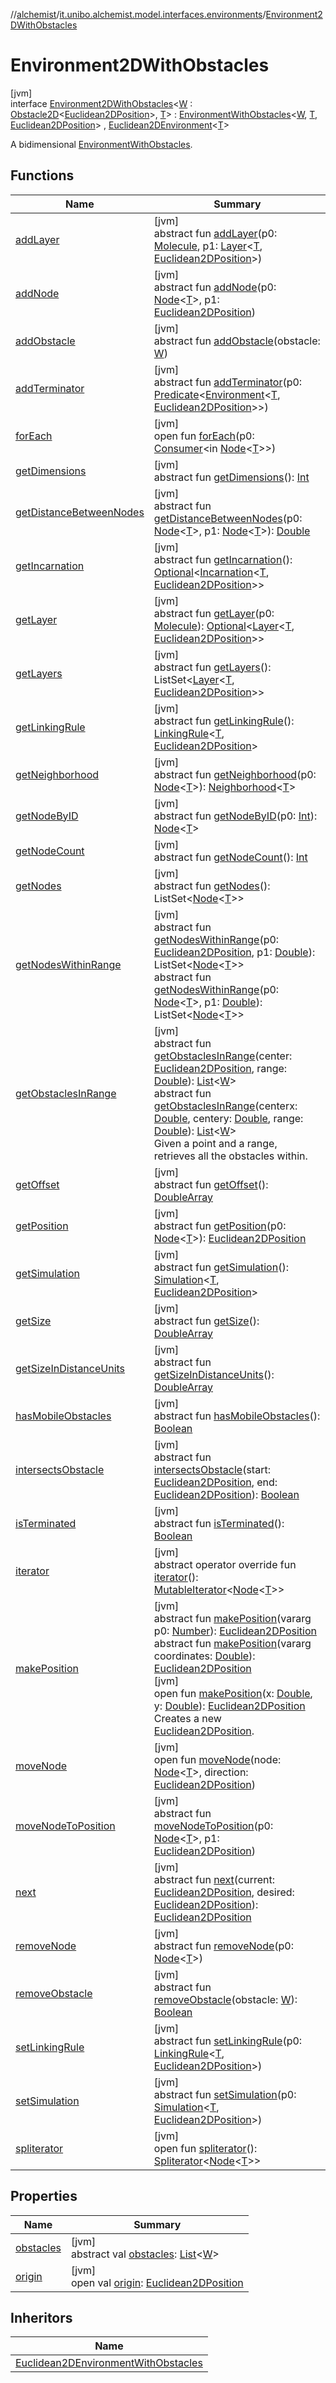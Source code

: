 //[alchemist](../../../index.md)/[it.unibo.alchemist.model.interfaces.environments](../index.md)/[Environment2DWithObstacles](index.md)

# Environment2DWithObstacles

[jvm]\
interface [Environment2DWithObstacles](index.md)<[W](index.md) : [Obstacle2D](../../it.unibo.alchemist.model.interfaces/-obstacle2-d/index.md)<[Euclidean2DPosition](../../it.unibo.alchemist.model.implementations.positions/-euclidean2-d-position/index.md)>, [T](index.md)> : [EnvironmentWithObstacles](../../it.unibo.alchemist.model.interfaces/-environment-with-obstacles/index.md)<[W](index.md), [T](index.md), [Euclidean2DPosition](../../it.unibo.alchemist.model.implementations.positions/-euclidean2-d-position/index.md)> , [Euclidean2DEnvironment](../-euclidean2-d-environment/index.md)<[T](index.md)> 

A bidimensional [EnvironmentWithObstacles](../../it.unibo.alchemist.model.interfaces/-environment-with-obstacles/index.md).

## Functions

| Name | Summary |
|---|---|
| [addLayer](../-physics2-d-environment/index.md#806138134%2FFunctions%2F-267951372) | [jvm]<br>abstract fun [addLayer](../-physics2-d-environment/index.md#806138134%2FFunctions%2F-267951372)(p0: [Molecule](../../it.unibo.alchemist.model.interfaces/-molecule/index.md), p1: [Layer](../../it.unibo.alchemist.model.interfaces/-layer/index.md)<[T](index.md), [Euclidean2DPosition](../../it.unibo.alchemist.model.implementations.positions/-euclidean2-d-position/index.md)>) |
| [addNode](../-physics2-d-environment/index.md#1375163507%2FFunctions%2F-267951372) | [jvm]<br>abstract fun [addNode](../-physics2-d-environment/index.md#1375163507%2FFunctions%2F-267951372)(p0: [Node](../../it.unibo.alchemist.model.interfaces/-node/index.md)<[T](index.md)>, p1: [Euclidean2DPosition](../../it.unibo.alchemist.model.implementations.positions/-euclidean2-d-position/index.md)) |
| [addObstacle](../-euclidean-physics2-d-environment-with-obstacles/index.md#-2144880594%2FFunctions%2F-267951372) | [jvm]<br>abstract fun [addObstacle](../-euclidean-physics2-d-environment-with-obstacles/index.md#-2144880594%2FFunctions%2F-267951372)(obstacle: [W](index.md)) |
| [addTerminator](../-physics2-d-environment/index.md#672173749%2FFunctions%2F-267951372) | [jvm]<br>abstract fun [addTerminator](../-physics2-d-environment/index.md#672173749%2FFunctions%2F-267951372)(p0: [Predicate](https://docs.oracle.com/javase/8/docs/api/java/util/function/Predicate.html)<[Environment](../../it.unibo.alchemist.model.interfaces/-environment/index.md)<[T](index.md), [Euclidean2DPosition](../../it.unibo.alchemist.model.implementations.positions/-euclidean2-d-position/index.md)>>) |
| [forEach](../../it.unibo.alchemist.model.implementations.neighborhoods/-simple-neighborhood/index.md#1379299152%2FFunctions%2F-267951372) | [jvm]<br>open fun [forEach](../../it.unibo.alchemist.model.implementations.neighborhoods/-simple-neighborhood/index.md#1379299152%2FFunctions%2F-267951372)(p0: [Consumer](https://docs.oracle.com/javase/8/docs/api/java/util/function/Consumer.html)<in [Node](../../it.unibo.alchemist.model.interfaces/-node/index.md)<[T](index.md)>>) |
| [getDimensions](../../it.unibo.alchemist.model.interfaces/-environment/get-dimensions.md) | [jvm]<br>abstract fun [getDimensions](../../it.unibo.alchemist.model.interfaces/-environment/get-dimensions.md)(): [Int](https://kotlinlang.org/api/latest/jvm/stdlib/kotlin/-int/index.html) |
| [getDistanceBetweenNodes](../-physics-environment-with-graph/index.md#1545521498%2FFunctions%2F-267951372) | [jvm]<br>abstract fun [getDistanceBetweenNodes](../-physics-environment-with-graph/index.md#1545521498%2FFunctions%2F-267951372)(p0: [Node](../../it.unibo.alchemist.model.interfaces/-node/index.md)<[T](index.md)>, p1: [Node](../../it.unibo.alchemist.model.interfaces/-node/index.md)<[T](index.md)>): [Double](https://kotlinlang.org/api/latest/jvm/stdlib/kotlin/-double/index.html) |
| [getIncarnation](../../it.unibo.alchemist.model.interfaces/-environment/get-incarnation.md) | [jvm]<br>abstract fun [getIncarnation](../../it.unibo.alchemist.model.interfaces/-environment/get-incarnation.md)(): [Optional](https://docs.oracle.com/javase/8/docs/api/java/util/Optional.html)<[Incarnation](../../it.unibo.alchemist.model.interfaces/-incarnation/index.md)<[T](index.md), [Euclidean2DPosition](../../it.unibo.alchemist.model.implementations.positions/-euclidean2-d-position/index.md)>> |
| [getLayer](../-physics-environment-with-graph/index.md#-1122345695%2FFunctions%2F-267951372) | [jvm]<br>abstract fun [getLayer](../-physics-environment-with-graph/index.md#-1122345695%2FFunctions%2F-267951372)(p0: [Molecule](../../it.unibo.alchemist.model.interfaces/-molecule/index.md)): [Optional](https://docs.oracle.com/javase/8/docs/api/java/util/Optional.html)<[Layer](../../it.unibo.alchemist.model.interfaces/-layer/index.md)<[T](index.md), [Euclidean2DPosition](../../it.unibo.alchemist.model.implementations.positions/-euclidean2-d-position/index.md)>> |
| [getLayers](../../it.unibo.alchemist.model.interfaces/-environment/get-layers.md) | [jvm]<br>abstract fun [getLayers](../../it.unibo.alchemist.model.interfaces/-environment/get-layers.md)(): ListSet<[Layer](../../it.unibo.alchemist.model.interfaces/-layer/index.md)<[T](index.md), [Euclidean2DPosition](../../it.unibo.alchemist.model.implementations.positions/-euclidean2-d-position/index.md)>> |
| [getLinkingRule](../../it.unibo.alchemist.model.interfaces/-environment/get-linking-rule.md) | [jvm]<br>abstract fun [getLinkingRule](../../it.unibo.alchemist.model.interfaces/-environment/get-linking-rule.md)(): [LinkingRule](../../it.unibo.alchemist.model.interfaces/-linking-rule/index.md)<[T](index.md), [Euclidean2DPosition](../../it.unibo.alchemist.model.implementations.positions/-euclidean2-d-position/index.md)> |
| [getNeighborhood](../-physics-environment-with-graph/index.md#-85790470%2FFunctions%2F-267951372) | [jvm]<br>abstract fun [getNeighborhood](../-physics-environment-with-graph/index.md#-85790470%2FFunctions%2F-267951372)(p0: [Node](../../it.unibo.alchemist.model.interfaces/-node/index.md)<[T](index.md)>): [Neighborhood](../../it.unibo.alchemist.model.interfaces/-neighborhood/index.md)<[T](index.md)> |
| [getNodeByID](../-physics-environment-with-graph/index.md#-133466387%2FFunctions%2F-267951372) | [jvm]<br>abstract fun [getNodeByID](../-physics-environment-with-graph/index.md#-133466387%2FFunctions%2F-267951372)(p0: [Int](https://kotlinlang.org/api/latest/jvm/stdlib/kotlin/-int/index.html)): [Node](../../it.unibo.alchemist.model.interfaces/-node/index.md)<[T](index.md)> |
| [getNodeCount](../../it.unibo.alchemist.model.interfaces/-environment/get-node-count.md) | [jvm]<br>abstract fun [getNodeCount](../../it.unibo.alchemist.model.interfaces/-environment/get-node-count.md)(): [Int](https://kotlinlang.org/api/latest/jvm/stdlib/kotlin/-int/index.html) |
| [getNodes](../../it.unibo.alchemist.model.interfaces/-environment/get-nodes.md) | [jvm]<br>abstract fun [getNodes](../../it.unibo.alchemist.model.interfaces/-environment/get-nodes.md)(): ListSet<[Node](../../it.unibo.alchemist.model.interfaces/-node/index.md)<[T](index.md)>> |
| [getNodesWithinRange](../-physics2-d-environment/index.md#1286723092%2FFunctions%2F-267951372) | [jvm]<br>abstract fun [getNodesWithinRange](../-physics2-d-environment/index.md#1286723092%2FFunctions%2F-267951372)(p0: [Euclidean2DPosition](../../it.unibo.alchemist.model.implementations.positions/-euclidean2-d-position/index.md), p1: [Double](https://kotlinlang.org/api/latest/jvm/stdlib/kotlin/-double/index.html)): ListSet<[Node](../../it.unibo.alchemist.model.interfaces/-node/index.md)<[T](index.md)>><br>abstract fun [getNodesWithinRange](../-physics-environment-with-graph/index.md#-1612566862%2FFunctions%2F-267951372)(p0: [Node](../../it.unibo.alchemist.model.interfaces/-node/index.md)<[T](index.md)>, p1: [Double](https://kotlinlang.org/api/latest/jvm/stdlib/kotlin/-double/index.html)): ListSet<[Node](../../it.unibo.alchemist.model.interfaces/-node/index.md)<[T](index.md)>> |
| [getObstaclesInRange](get-obstacles-in-range.md) | [jvm]<br>abstract fun [getObstaclesInRange](get-obstacles-in-range.md)(center: [Euclidean2DPosition](../../it.unibo.alchemist.model.implementations.positions/-euclidean2-d-position/index.md), range: [Double](https://kotlinlang.org/api/latest/jvm/stdlib/kotlin/-double/index.html)): [List](https://kotlinlang.org/api/latest/jvm/stdlib/kotlin.collections/-list/index.html)<[W](index.md)><br>abstract fun [getObstaclesInRange](get-obstacles-in-range.md)(centerx: [Double](https://kotlinlang.org/api/latest/jvm/stdlib/kotlin/-double/index.html), centery: [Double](https://kotlinlang.org/api/latest/jvm/stdlib/kotlin/-double/index.html), range: [Double](https://kotlinlang.org/api/latest/jvm/stdlib/kotlin/-double/index.html)): [List](https://kotlinlang.org/api/latest/jvm/stdlib/kotlin.collections/-list/index.html)<[W](index.md)><br>Given a point and a range, retrieves all the obstacles within. |
| [getOffset](../../it.unibo.alchemist.model.interfaces/-environment/get-offset.md) | [jvm]<br>abstract fun [getOffset](../../it.unibo.alchemist.model.interfaces/-environment/get-offset.md)(): [DoubleArray](https://kotlinlang.org/api/latest/jvm/stdlib/kotlin/-double-array/index.html) |
| [getPosition](../-physics-environment-with-graph/index.md#1369612629%2FFunctions%2F-267951372) | [jvm]<br>abstract fun [getPosition](../-physics-environment-with-graph/index.md#1369612629%2FFunctions%2F-267951372)(p0: [Node](../../it.unibo.alchemist.model.interfaces/-node/index.md)<[T](index.md)>): [Euclidean2DPosition](../../it.unibo.alchemist.model.implementations.positions/-euclidean2-d-position/index.md) |
| [getSimulation](../../it.unibo.alchemist.model.interfaces/-environment/get-simulation.md) | [jvm]<br>abstract fun [getSimulation](../../it.unibo.alchemist.model.interfaces/-environment/get-simulation.md)(): [Simulation](../../it.unibo.alchemist.core.interfaces/-simulation/index.md)<[T](index.md), [Euclidean2DPosition](../../it.unibo.alchemist.model.implementations.positions/-euclidean2-d-position/index.md)> |
| [getSize](../../it.unibo.alchemist.model.interfaces/-environment/get-size.md) | [jvm]<br>abstract fun [getSize](../../it.unibo.alchemist.model.interfaces/-environment/get-size.md)(): [DoubleArray](https://kotlinlang.org/api/latest/jvm/stdlib/kotlin/-double-array/index.html) |
| [getSizeInDistanceUnits](../../it.unibo.alchemist.model.interfaces/-environment/get-size-in-distance-units.md) | [jvm]<br>abstract fun [getSizeInDistanceUnits](../../it.unibo.alchemist.model.interfaces/-environment/get-size-in-distance-units.md)(): [DoubleArray](https://kotlinlang.org/api/latest/jvm/stdlib/kotlin/-double-array/index.html) |
| [hasMobileObstacles](has-mobile-obstacles.md) | [jvm]<br>abstract fun [hasMobileObstacles](has-mobile-obstacles.md)(): [Boolean](https://kotlinlang.org/api/latest/jvm/stdlib/kotlin/-boolean/index.html) |
| [intersectsObstacle](../-euclidean-physics2-d-environment-with-obstacles/index.md#833357833%2FFunctions%2F-267951372) | [jvm]<br>abstract fun [intersectsObstacle](../-euclidean-physics2-d-environment-with-obstacles/index.md#833357833%2FFunctions%2F-267951372)(start: [Euclidean2DPosition](../../it.unibo.alchemist.model.implementations.positions/-euclidean2-d-position/index.md), end: [Euclidean2DPosition](../../it.unibo.alchemist.model.implementations.positions/-euclidean2-d-position/index.md)): [Boolean](https://kotlinlang.org/api/latest/jvm/stdlib/kotlin/-boolean/index.html) |
| [isTerminated](../../it.unibo.alchemist.model.interfaces/-environment/is-terminated.md) | [jvm]<br>abstract fun [isTerminated](../../it.unibo.alchemist.model.interfaces/-environment/is-terminated.md)(): [Boolean](https://kotlinlang.org/api/latest/jvm/stdlib/kotlin/-boolean/index.html) |
| [iterator](../../it.unibo.alchemist.model.interfaces.nodes/-node-with-shape/index.md#-1651023311%2FFunctions%2F-267951372) | [jvm]<br>abstract operator override fun [iterator](../../it.unibo.alchemist.model.interfaces.nodes/-node-with-shape/index.md#-1651023311%2FFunctions%2F-267951372)(): [MutableIterator](https://kotlinlang.org/api/latest/jvm/stdlib/kotlin.collections/-mutable-iterator/index.html)<[Node](../../it.unibo.alchemist.model.interfaces/-node/index.md)<[T](index.md)>> |
| [makePosition](../-physics-environment-with-graph/index.md#1042884226%2FFunctions%2F-267951372) | [jvm]<br>abstract fun [makePosition](../-physics-environment-with-graph/index.md#1042884226%2FFunctions%2F-267951372)(vararg p0: [Number](https://kotlinlang.org/api/latest/jvm/stdlib/kotlin/-number/index.html)): [Euclidean2DPosition](../../it.unibo.alchemist.model.implementations.positions/-euclidean2-d-position/index.md)<br>abstract fun [makePosition](../../it.unibo.alchemist.model.interfaces/-euclidean-environment/make-position.md)(vararg coordinates: [Double](https://kotlinlang.org/api/latest/jvm/stdlib/kotlin/-double/index.html)): [Euclidean2DPosition](../../it.unibo.alchemist.model.implementations.positions/-euclidean2-d-position/index.md)<br>[jvm]<br>open fun [makePosition](../-euclidean2-d-environment/make-position.md)(x: [Double](https://kotlinlang.org/api/latest/jvm/stdlib/kotlin/-double/index.html), y: [Double](https://kotlinlang.org/api/latest/jvm/stdlib/kotlin/-double/index.html)): [Euclidean2DPosition](../../it.unibo.alchemist.model.implementations.positions/-euclidean2-d-position/index.md)<br>Creates a new [Euclidean2DPosition](../../it.unibo.alchemist.model.implementations.positions/-euclidean2-d-position/index.md). |
| [moveNode](../-physics2-d-environment/index.md#1726629773%2FFunctions%2F-267951372) | [jvm]<br>open fun [moveNode](../-physics2-d-environment/index.md#1726629773%2FFunctions%2F-267951372)(node: [Node](../../it.unibo.alchemist.model.interfaces/-node/index.md)<[T](index.md)>, direction: [Euclidean2DPosition](../../it.unibo.alchemist.model.implementations.positions/-euclidean2-d-position/index.md)) |
| [moveNodeToPosition](../-physics2-d-environment/index.md#-458544537%2FFunctions%2F-267951372) | [jvm]<br>abstract fun [moveNodeToPosition](../-physics2-d-environment/index.md#-458544537%2FFunctions%2F-267951372)(p0: [Node](../../it.unibo.alchemist.model.interfaces/-node/index.md)<[T](index.md)>, p1: [Euclidean2DPosition](../../it.unibo.alchemist.model.implementations.positions/-euclidean2-d-position/index.md)) |
| [next](../-euclidean-physics2-d-environment-with-obstacles/index.md#-731339751%2FFunctions%2F-267951372) | [jvm]<br>abstract fun [next](../-euclidean-physics2-d-environment-with-obstacles/index.md#-731339751%2FFunctions%2F-267951372)(current: [Euclidean2DPosition](../../it.unibo.alchemist.model.implementations.positions/-euclidean2-d-position/index.md), desired: [Euclidean2DPosition](../../it.unibo.alchemist.model.implementations.positions/-euclidean2-d-position/index.md)): [Euclidean2DPosition](../../it.unibo.alchemist.model.implementations.positions/-euclidean2-d-position/index.md) |
| [removeNode](../-physics-environment-with-graph/index.md#-306697004%2FFunctions%2F-267951372) | [jvm]<br>abstract fun [removeNode](../-physics-environment-with-graph/index.md#-306697004%2FFunctions%2F-267951372)(p0: [Node](../../it.unibo.alchemist.model.interfaces/-node/index.md)<[T](index.md)>) |
| [removeObstacle](../-euclidean-physics2-d-environment-with-obstacles/index.md#1113761571%2FFunctions%2F-267951372) | [jvm]<br>abstract fun [removeObstacle](../-euclidean-physics2-d-environment-with-obstacles/index.md#1113761571%2FFunctions%2F-267951372)(obstacle: [W](index.md)): [Boolean](https://kotlinlang.org/api/latest/jvm/stdlib/kotlin/-boolean/index.html) |
| [setLinkingRule](../-physics2-d-environment/index.md#73596215%2FFunctions%2F-267951372) | [jvm]<br>abstract fun [setLinkingRule](../-physics2-d-environment/index.md#73596215%2FFunctions%2F-267951372)(p0: [LinkingRule](../../it.unibo.alchemist.model.interfaces/-linking-rule/index.md)<[T](index.md), [Euclidean2DPosition](../../it.unibo.alchemist.model.implementations.positions/-euclidean2-d-position/index.md)>) |
| [setSimulation](../-physics2-d-environment/index.md#709873583%2FFunctions%2F-267951372) | [jvm]<br>abstract fun [setSimulation](../-physics2-d-environment/index.md#709873583%2FFunctions%2F-267951372)(p0: [Simulation](../../it.unibo.alchemist.core.interfaces/-simulation/index.md)<[T](index.md), [Euclidean2DPosition](../../it.unibo.alchemist.model.implementations.positions/-euclidean2-d-position/index.md)>) |
| [spliterator](../../it.unibo.alchemist.loader.deployments/-close-to-g-p-s-trace/index.md#-1387152138%2FFunctions%2F-267951372) | [jvm]<br>open fun [spliterator](../../it.unibo.alchemist.loader.deployments/-close-to-g-p-s-trace/index.md#-1387152138%2FFunctions%2F-267951372)(): [Spliterator](https://docs.oracle.com/javase/8/docs/api/java/util/Spliterator.html)<[Node](../../it.unibo.alchemist.model.interfaces/-node/index.md)<[T](index.md)>> |

## Properties

| Name | Summary |
|---|---|
| [obstacles](index.md#-1491357409%2FProperties%2F-267951372) | [jvm]<br>abstract val [obstacles](index.md#-1491357409%2FProperties%2F-267951372): [List](https://kotlinlang.org/api/latest/jvm/stdlib/kotlin.collections/-list/index.html)<[W](index.md)> |
| [origin](index.md#1806382193%2FProperties%2F-267951372) | [jvm]<br>open val [origin](index.md#1806382193%2FProperties%2F-267951372): [Euclidean2DPosition](../../it.unibo.alchemist.model.implementations.positions/-euclidean2-d-position/index.md) |

## Inheritors

| Name |
|---|
| [Euclidean2DEnvironmentWithObstacles](../-euclidean2-d-environment-with-obstacles/index.md) |
